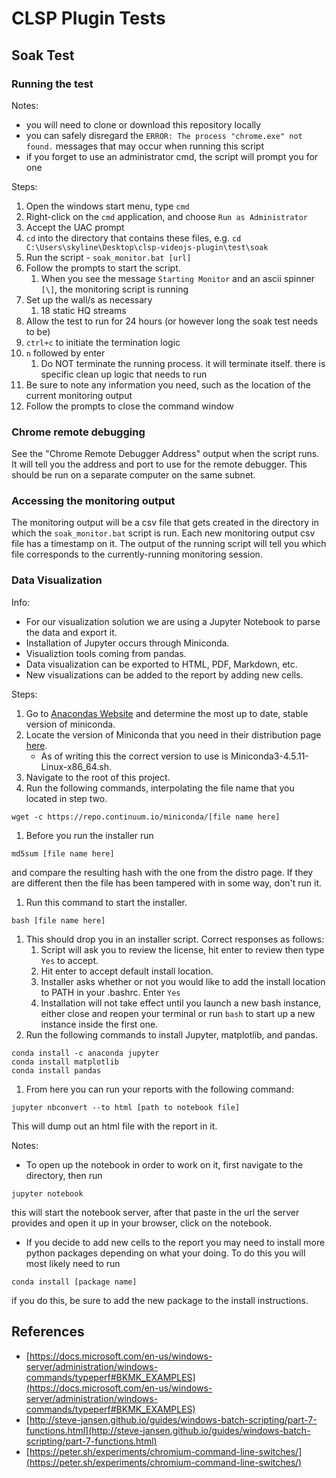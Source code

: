 # CLSP Plugin Tests

## Soak Test

### Running the test

Notes:
* you will need to clone or download this repository locally
* you can safely disregard the `ERROR: The process "chrome.exe" not found.` messages that may occur when running this script
* if you forget to use an administrator cmd, the script will prompt you for one

Steps:
1. Open the windows start menu, type `cmd`
1. Right-click on the `cmd` application, and choose `Run as Administrator`
1. Accept the UAC prompt
1. `cd` into the directory that contains these files, e.g. `cd C:\Users\skyline\Desktop\clsp-videojs-plugin\test\soak`
1. Run the script - `soak_monitor.bat [url]`
1. Follow the prompts to start the script.
    1. When you see the message `Starting Monitor` and an ascii spinner `[\]`, the monitoring script is running
1. Set up the wall/s as necessary
    1. 18 static HQ streams
1. Allow the test to run for 24 hours (or however long the soak test needs to be)
1. `ctrl+c` to initiate the termination logic
1. `n` followed by enter
    1. Do NOT terminate the running process.  it will terminate itself.  there is specific clean up logic that needs to run
1. Be sure to note any information you need, such as the location of the current monitoring output
1. Follow the prompts to close the command window

### Chrome remote debugging

See the "Chrome Remote Debugger Address" output when the script runs.  It will tell you the address and port to use for the remote debugger.  This should be run on a separate computer on the same subnet.

### Accessing the monitoring output

The monitoring output will be a csv file that gets created in the directory in which the `soak_monitor.bat` script is run.  Each new monitoring output csv file has a timestamp on it.  The output of the running script will tell you which file corresponds to the currently-running monitoring session.

### Data Visualization

Info:
* For our visualization solution we are using a Jupyter Notebook to parse the data and export it.
* Installation of Jupyter occurs through Miniconda.
* Visualiztion tools coming from pandas.
* Data visualization can be exported to HTML, PDF, Markdown, etc.
* New visualizations can be added to the report by adding new cells.

Steps:
1. Go to [Anacondas Website](https://www.anaconda.com/) and determine the most up to date, stable version of miniconda.
1. Locate the version of Miniconda that you need in their distribution page [here](https://repo.anaconda.com/miniconda/).
	* As of writing this the correct version to use is Miniconda3-4.5.11-Linux-x86_64.sh.
1. Navigate to the root of this project.
1. Run the following commands, interpolating the file name that you located in step two.
```
wget -c https://repo.continuum.io/miniconda/[file name here]
```
1. Before you run the installer run
```
md5sum [file name here]
```
and compare the resulting hash with the one from the distro page. If they are different then the file has been tampered with in some way, don't run it.
1. Run this command to start the installer.
```
bash [file name here]
```
1. This should drop you in an installer script. Correct responses as follows:
	1. Script will ask you to review the license, hit enter to review then type `Yes` to accept.
	1. Hit enter to accept default install location.
	1. Installer asks whether or not you would like to add the install location to PATH in your .bashrc. Enter `Yes`
	1. Installation will not take effect until you launch a new bash instance, either close and reopen your terminal or run `bash` to start up a new instance inside the first one.
1. Run the following commands to install Jupyter, matplotlib, and pandas.
```
conda install -c anaconda jupyter
conda install matplotlib
conda install pandas
```
1. From here you can run your reports with the following command:
```
jupyter nbconvert --to html [path to notebook file] 
```
This will dump out an html file with the report in it.

Notes:
* To open up the notebook in order to work on it, first navigate to the directory, then run
```
jupyter notebook
```
this will start the notebook server, after that paste in the url the server provides and open it up in your browser, click on the notebook.

* If you decide to add new cells to the report you may need to install more python packages depending on what your doing. To do this you will most likely need to run
```
conda install [package name]
```
if you do this, be sure to add the new package to the install instructions.

## References

* [https://docs.microsoft.com/en-us/windows-server/administration/windows-commands/typeperf#BKMK_EXAMPLES](https://docs.microsoft.com/en-us/windows-server/administration/windows-commands/typeperf#BKMK_EXAMPLES)
* [http://steve-jansen.github.io/guides/windows-batch-scripting/part-7-functions.html](http://steve-jansen.github.io/guides/windows-batch-scripting/part-7-functions.html)
* [https://peter.sh/experiments/chromium-command-line-switches/](https://peter.sh/experiments/chromium-command-line-switches/)
